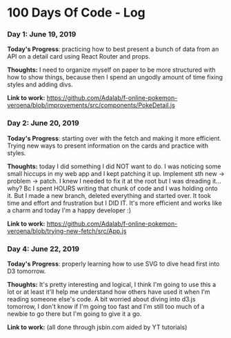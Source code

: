 # 100 Days Of Code - Log

### Day 1: June 19, 2019

**Today's Progress**: practicing how to best present a bunch of data from an API on a detail card using React Router and props.

**Thoughts:** I need to organize myself on paper to be more structured with how to show things, because then I spend an ungodly amount of time fixing styles and adding divs. 

**Link to work:** https://github.com/Adalab/f-online-pokemon-veroena/blob/improvements/src/components/PokeDetail.js

### Day 2: June 20, 2019

**Today's Progress**: starting over with the fetch and making it more efficient. Trying new ways to present information on the cards and practice with styles.

**Thoughts:** today I did something I did NOT want to do. I was noticing some small hiccups in my web app and I kept patching it up. Implement sth new -> problem -> patch. I knew I needed to fix it at the root but I was dreading it... why? Bc I spent HOURS writing that chunk of code and I was holding onto it. But I made a new branch, deleted everything and started over. It took time and effort and frustration but I DID IT. It's more efficient and works like a charm and today I'm a happy developer :)

**Link to work:** https://github.com/Adalab/f-online-pokemon-veroena/blob/trying-new-fetch/src/App.js

### Day 4: June 22, 2019

**Today's Progress**: properly learning how to use SVG to dive head first into D3 tomorrow.

**Thoughts:** It's pretty interesting and logical, I think I'm going to use this a lot or at least it'll help me understand how others have used it when I'm reading someone else's code. A bit worried about diving into d3.js tomorrow, I don't know if I'm going too fast and I'm still too much of a newbie to go there but I'm going to give it a go.

**Link to work:** (all done through jsbin.com aided by YT tutorials)

